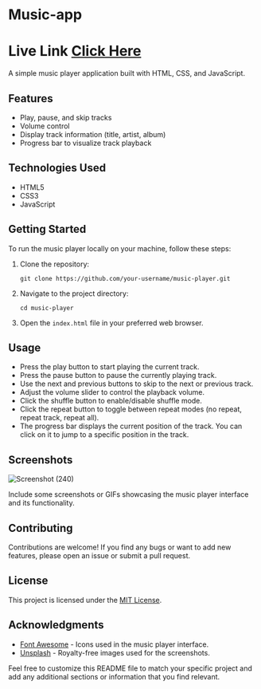 # Music-app

<h1>Live Link <a   href="https://64b0e95734d4960c7598b05a--admirable-pegasus-e30eb0.netlify.app/"> Click Here</a></h1>


A simple music player application built with HTML, CSS, and JavaScript.

## Features

- Play, pause, and skip tracks
- Volume control
- Display track information (title, artist, album)
- Progress bar to visualize track playback

## Technologies Used

- HTML5
- CSS3
- JavaScript

## Getting Started

To run the music player locally on your machine, follow these steps:

1. Clone the repository:

   ```shell
   git clone https://github.com/your-username/music-player.git
   ```

2. Navigate to the project directory:

   ```shell
   cd music-player
   ```

3. Open the `index.html` file in your preferred web browser.

## Usage

- Press the play button to start playing the current track.
- Press the pause button to pause the currently playing track.
- Use the next and previous buttons to skip to the next or previous track.
- Adjust the volume slider to control the playback volume.
- Click the shuffle button to enable/disable shuffle mode.
- Click the repeat button to toggle between repeat modes (no repeat, repeat track, repeat all).
- The progress bar displays the current position of the track. You can click on it to jump to a specific position in the track.

## Screenshots
![Screenshot (240)](https://github.com/sakshipal8057/Music-app/assets/133386458/6709cf20-da22-4612-ba2c-68b13309a586)

Include some screenshots or GIFs showcasing the music player interface and its functionality.


## Contributing

Contributions are welcome! If you find any bugs or want to add new features, please open an issue or submit a pull request.

## License

This project is licensed under the [MIT License](LICENSE).

## Acknowledgments

- [Font Awesome](https://fontawesome.com/) - Icons used in the music player interface.
- [Unsplash](https://unsplash.com/) - Royalty-free images used for the screenshots.

Feel free to customize this README file to match your specific project and add any additional sections or information that you find relevant.
